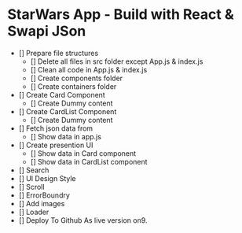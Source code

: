 # StarWars App - Build with React & Swapi JSon

* [] Prepare file structures
  * [] Delete all files in src folder except App.js & index.js
  * [] Clean all code in App.js & index.js
  * [] Create components folder
  * [] Create containers folder
* [] Create Card Component
  * [] Create Dummy content
* [] Create CardList Component
  * [] Create Dummy content 
* [] Fetch json data from
  * [] Show data in app.js
* [] Create presention UI
  * [] Show data in Card component
  * [] Show data in CardList component
* [] Search
* [] UI Design Style
* [] Scroll
* [] ErrorBoundry
* [] Add images
* [] Loader
* [] Deploy To Github As live version on9.

